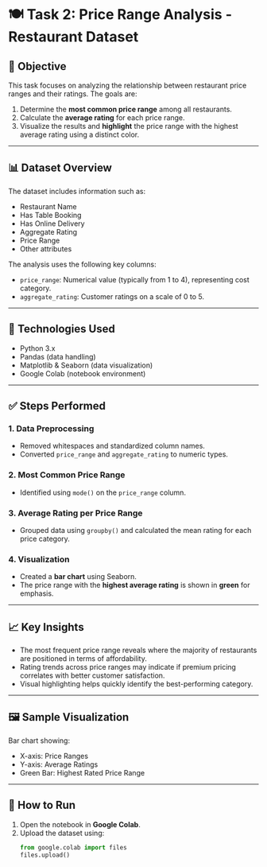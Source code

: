# 🍽️ Task 2: Price Range Analysis - Restaurant Dataset

## 📌 Objective

This task focuses on analyzing the relationship between restaurant price ranges and their ratings. The goals are:

1. Determine the **most common price range** among all restaurants.
2. Calculate the **average rating** for each price range.
3. Visualize the results and **highlight** the price range with the highest average rating using a distinct color.

---

## 📊 Dataset Overview

The dataset includes information such as:
- Restaurant Name
- Has Table Booking
- Has Online Delivery
- Aggregate Rating
- Price Range
- Other attributes

The analysis uses the following key columns:
- `price_range`: Numerical value (typically from 1 to 4), representing cost category.
- `aggregate_rating`: Customer ratings on a scale of 0 to 5.

---

## 🧪 Technologies Used

- Python 3.x
- Pandas (data handling)
- Matplotlib & Seaborn (data visualization)
- Google Colab (notebook environment)

---

## ✅ Steps Performed

### 1. Data Preprocessing
- Removed whitespaces and standardized column names.
- Converted `price_range` and `aggregate_rating` to numeric types.

### 2. Most Common Price Range
- Identified using `mode()` on the `price_range` column.

### 3. Average Rating per Price Range
- Grouped data using `groupby()` and calculated the mean rating for each price category.

### 4. Visualization
- Created a **bar chart** using Seaborn.
- The price range with the **highest average rating** is shown in **green** for emphasis.

---

## 📈 Key Insights

- The most frequent price range reveals where the majority of restaurants are positioned in terms of affordability.
- Rating trends across price ranges may indicate if premium pricing correlates with better customer satisfaction.
- Visual highlighting helps quickly identify the best-performing category.

---

## 🖼️ Sample Visualization

Bar chart showing:
- X-axis: Price Ranges
- Y-axis: Average Ratings
- Green Bar: Highest Rated Price Range

---

## 📝 How to Run

1. Open the notebook in **Google Colab**.
2. Upload the dataset using:
   ```python
   from google.colab import files
   files.upload()
